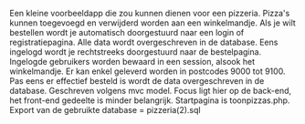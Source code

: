 Een kleine voorbeeldapp die zou kunnen dienen voor een pizzeria. Pizza's kunnen toegevoegd en verwijderd worden aan een winkelmandje.
Als je wilt bestellen wordt je automatisch doorgestuurd naar een login of registratiepagina. Alle data wordt overgeschreven in de database.
Eens ingelogd wordt je rechtstreeks doorgestuurd naar de bestelpagina. Ingelogde gebruikers worden bewaard in een session, alsook het winkelmandje.
Er kan enkel geleverd worden in postcodes 9000 tot 9100.
Pas eens er effectief besteld is wordt de data overgeschreven in de database.
Geschreven volgens mvc model.
Focus ligt hier op de back-end, het front-end gedeelte is minder belangrijk.
Startpagina is toonpizzas.php.
Export van de gebruikte database = pizzeria(2).sql
